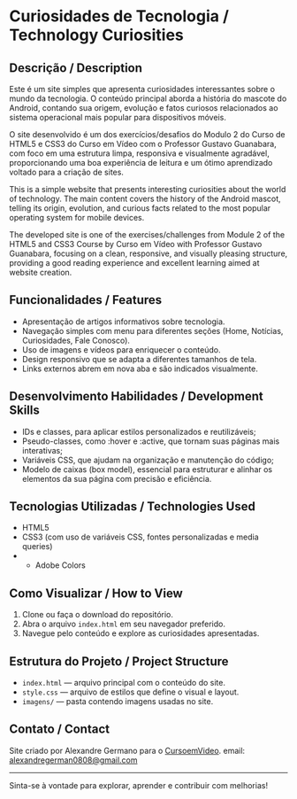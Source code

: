 # Curiosidades de Tecnologia / Technology Curiosities

## Descrição / Description

Este é um site simples que apresenta curiosidades interessantes sobre o mundo da tecnologia. O conteúdo principal aborda a história do mascote do Android, contando sua origem, evolução e fatos curiosos relacionados ao sistema operacional mais popular para dispositivos móveis.

O site desenvolvido é um dos exercícios/desafios do Modulo 2 do Curso de HTML5 e CSS3 do Curso em Vídeo com o Professor Gustavo Guanabara, com foco em uma estrutura limpa, responsiva e visualmente agradável, proporcionando uma boa experiência de leitura e um ótimo aprendizado voltado para a criação de sites.

This is a simple website that presents interesting curiosities about the world of technology. The main content covers the history of the Android mascot, telling its origin, evolution, and curious facts related to the most popular operating system for mobile devices.

The developed site is one of the exercises/challenges from Module 2 of the HTML5 and CSS3 Course by Curso em Vídeo with Professor Gustavo Guanabara, focusing on a clean, responsive, and visually pleasing structure, providing a good reading experience and excellent learning aimed at website creation.

## Funcionalidades / Features

- Apresentação de artigos informativos sobre tecnologia.
- Navegação simples com menu para diferentes seções (Home, Notícias, Curiosidades, Fale Conosco).
- Uso de imagens e vídeos para enriquecer o conteúdo.
- Design responsivo que se adapta a diferentes tamanhos de tela.
- Links externos abrem em nova aba e são indicados visualmente.

## Desenvolvimento Habilidades / Development Skills

- IDs e classes, para aplicar estilos personalizados e reutilizáveis;
- Pseudo-classes, como :hover e :active, que tornam suas páginas mais interativas;
- Variáveis CSS, que ajudam na organização e manutenção do código;
- Modelo de caixas (box model), essencial para estruturar e alinhar os elementos da sua página com precisão e eficiência.

## Tecnologias Utilizadas / Technologies Used

- HTML5
- CSS3 (com uso de variáveis CSS, fontes personalizadas e media queries)
- - Adobe Colors

## Como Visualizar / How to View

1. Clone ou faça o download do repositório.
2. Abra o arquivo `index.html` em seu navegador preferido.
3. Navegue pelo conteúdo e explore as curiosidades apresentadas.

## Estrutura do Projeto / Project Structure

- `index.html` — arquivo principal com o conteúdo do site.
- `style.css` — arquivo de estilos que define o visual e layout.
- `imagens/` — pasta contendo imagens usadas no site.

## Contato / Contact

Site criado por Alexandre Germano para o [CursoemVideo](https://www.youtube.com/@CursoemVideo).
email: alexandregerman0808@gmail.com

---

Sinta-se à vontade para explorar, aprender e contribuir com melhorias!

